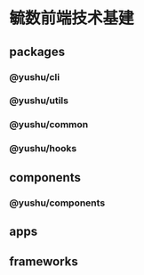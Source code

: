 # 毓数前端技术基建

## packages

### @yushu/cli

### @yushu/utils

### @yushu/common

### @yushu/hooks

## components

### @yushu/components

## apps

## frameworks
